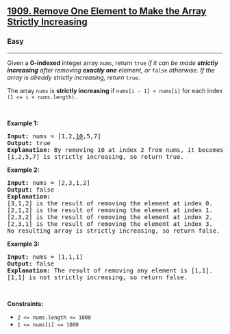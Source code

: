 <h2><a href="https://leetcode.com/problems/remove-one-element-to-make-the-array-strictly-increasing/?envType=problem-list-v2&envId=array">1909. Remove One Element to Make the Array Strictly Increasing</a></h2><h3>Easy</h3><hr><p>Given a <strong>0-indexed</strong> integer array <code>nums</code>, return <code>true</code> <em>if it can be made <strong>strictly increasing</strong> after removing <strong>exactly one</strong> element, or </em><code>false</code><em> otherwise. If the array is already strictly increasing, return </em><code>true</code>.</p>

<p>The array <code>nums</code> is <strong>strictly increasing</strong> if <code>nums[i - 1] &lt; nums[i]</code> for each index <code>(1 &lt;= i &lt; nums.length).</code></p>

<p>&nbsp;</p>
<p><strong class="example">Example 1:</strong></p>

<pre>
<strong>Input:</strong> nums = [1,2,<u>10</u>,5,7]
<strong>Output:</strong> true
<strong>Explanation:</strong> By removing 10 at index 2 from nums, it becomes [1,2,5,7].
[1,2,5,7] is strictly increasing, so return true.
</pre>

<p><strong class="example">Example 2:</strong></p>

<pre>
<strong>Input:</strong> nums = [2,3,1,2]
<strong>Output:</strong> false
<strong>Explanation:</strong>
[3,1,2] is the result of removing the element at index 0.
[2,1,2] is the result of removing the element at index 1.
[2,3,2] is the result of removing the element at index 2.
[2,3,1] is the result of removing the element at index 3.
No resulting array is strictly increasing, so return false.</pre>

<p><strong class="example">Example 3:</strong></p>

<pre>
<strong>Input:</strong> nums = [1,1,1]
<strong>Output:</strong> false
<strong>Explanation:</strong> The result of removing any element is [1,1].
[1,1] is not strictly increasing, so return false.
</pre>

<p>&nbsp;</p>
<p><strong>Constraints:</strong></p>

<ul>
	<li><code>2 &lt;= nums.length &lt;= 1000</code></li>
	<li><code>1 &lt;= nums[i] &lt;= 1000</code></li>
</ul>
